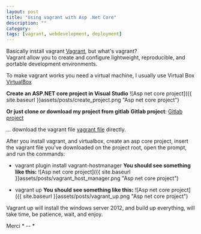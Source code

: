 ```yaml
---
layout: post
title: "Using vagrant with Asp .Net Core"
description: ""
category: 
tags: [vagrant, webdevelopment, deployment]
---
```


Basically install vagrant 
[Vagrant](https://www.vagrantup.com/downloads.html), but what's vagrant?  
Vagrant allow you to create and configure lightweight, reproducible, and portable development environments.

To make vagrant works you need a virtual machine, I  usually use Virtual Box 
 [VirtualBox](https://www.virtualbox.org/wiki/Downloads)

**Create an ASP.NET core project in Visual Studio**
![Asp net core project]({{ site.baseurl }}assets/posts/create_project.png "Asp net core project")


**Or just clone or download my project from gitlab**
**Gitlab project**: [Gitlab project]( https://gitlab.com/thamaraaalves/aspcorevagrant/)  


... download the vagrant file [vagrant file](https://gitlab.com/thamaraaalves/aspcorevagrant/blob/master/Vagrantfile) directly.

After you install vagrant, and virtualbox, create an asp core project, insert the vagrant file you've downloaded on the project root,
open the prompt, and run the commands:
- vagrant plugin install vagrant-hostmanager
**You should see something like this:**
![Asp net core project]({{ site.baseurl }}assets/posts/vagrant_host_manager.png "Asp net core project")

- vagrant up
**You should see something like this:**
![Asp net core project]({{ site.baseurl }}assets/posts/vagrant_up.png "Asp net core project")

Vagrant up will install the windows server 2012, and build up everything, will take time, be patience, wait, and enjoy. 

Merci * -- * 

